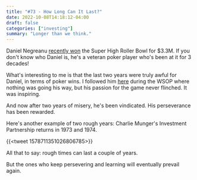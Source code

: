 ```yaml
---
title: "#73 - How Long Can It Last?"
date: 2022-10-08T14:18:12-04:00
draft: false
categories: ["investing"]
summary: "Longer than we think."
---
```


Daniel Negreanu [recently won](https://youtu.be/EXb4bB2YlIA?t=1583) the Super High Roller Bowl for $3.3M. If you don't know who Daniel is, he's a veteran poker player who's been at it for 3 decades!

What's interesting to me is that the last two years were truly awful for Daniel, in terms of poker wins. I followed him [here](https://www.youtube.com/c/dnegspoker/videos) during the WSOP where nothing was going his way, but his passion for the game never flinched. It was inspiring.

And now after two years of misery, he's been vindicated. His perseverance has been rewarded.

Here's another example of two rough years: Charlie Munger's Investment Partnership returns in 1973 and 1974.

{{<tweet 1578711351026806785>}}

All that to say: rough times can last a couple of years. 

But the ones who keep persevering and learning will eventually prevail again.